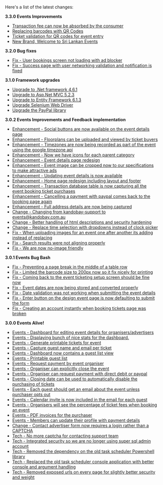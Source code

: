 Here's a list of the latest changes:

**3.3.0 Events Improvements**

- [Transaction fee can now be absorbed by the consumer](https://trello.com/c/wVlRodlK/419-transaction-fee-to-be-absorbing-by-ticket-purchasers-and-automatically-set)
- [Replacing barcodes with QR Codes](https://trello.com/c/NmZv041t/424-qr-code-and-change-the-ticket-display)
- [Ticket validation for QR codes for event entry](https://trello.com/c/SxWNpvKQ/421-ticket-validator-at-the-entry)
- [New Brand, Welcome to Sri Lankan Events](https://trello.com/c/BZhUGkZR/407-on-boarding-the-sri-lanka-events-branding)

**3.2.0 Bug fixes**

- [Fix - User bookings screen not loading with ad blocker](https://trello.com/c/jpebouSD/417-cannot-load-user-bookings-screen-using-chrome)
- [Fix - Success page with user networking validation and notification is fixed](https://trello.com/c/39onStno/390-booking-success-screen-validation-for-user-network)

**3.1.0 Framework upgrades**

- [Upgrade to .Net framework 4.6.1](https://trello.com/c/HIvGM3im/414-upgrade-to-net-framework-4-6)
- [Upgrade to Asp.Net MVC 5.2.3](https://trello.com/c/En4Z23rh/413-upgrade-to-mvc-5)
- [Upgrade to Entity Framework 6.1.3](https://trello.com/c/Z8k2HMfS/416-upgrade-entity-framework-to-version-6-1-3)
- [Upgrade Selenium Web Driver](https://trello.com/c/H3Nzs6t4/412-update-selenium-web-driver)
- [Upgrade the PayPal library](https://trello.com/c/Sdc9OpZe/415-upgrade-paypal-sdk)

**3.0.2 Events Improvements and Feedback implementation**

- [Enhancement - Social buttons are now available on the event details page](https://trello.com/c/JpIUpRf3/387-events-social-network-integration-to-share-the-even-with-friends)
- [Enhancement - Floorplans can be uploaded and viewed by ticket buyers](https://trello.com/c/Vu8C25zU/399-upload-floor-plan-for-ticketing-management-booking-page-and-event-dashboard)
- [Enhancement - Timezones are now being recorded as part of the event using the google timezone api](https://trello.com/c/t36EeUrZ/374-event-dates-should-be-considering-timezones)
- [Enhancement - Now we have icons for each parent category](https://trello.com/c/Og378p0U/405-category-icons-so-they-can-be-used-on-the-home-page-and-no-image-ads)
- [Enhancement - Event details page redesign](https://trello.com/c/h7Kedb0G/378-event-details-page-redesign)
- [Enhancement - Event image can be cropped now to our specifications to make attractive ads](https://trello.com/c/14nMRlUv/404-event-event-ad-needs-specific-sizing-to-suit-the-event-page-redesign)
- [Enhancement - Updating event details is now available](https://trello.com/c/WTutmyLD/371-editing-event-details-needs-to-be-separate-from-regular-ads)
- [Enhancement - Home page redesign including layout and footer](https://trello.com/c/6D8gYRo1/379-home-page-redesign)
- [Enhancement - Transaction database table is now capturing all the event booking ticket purchases](https://trello.com/c/KjmmimJD/367-events-capture-transaction-for-ticket-purchases)
- [Enhancement - Cancelling a payment with paypal comes back to the booking page again](https://trello.com/c/gRqIbgFW/397-events-display-ticket-purchase-cancellation-screen-for-user-when-cancelling-payment-with-paypal)
- [Enhancement - Full address details are now being captured](https://trello.com/c/JCBXK4ox/410-capture-full-address-all-lines-from-google-maps-instead-of-just-one-line)
- [Change - Changing from kandobay-support to events@kandobay.com.au](https://trello.com/c/ffaXj1Hf/384-email-sender-kandobay-support-is-not-a-nice-name)
- [Change - Better handling of html descriptions and security hardening](https://trello.com/c/TcP5tbER/366-description-vs-html-description)
- [Change - Replace time selection with dropdowns instead of clock picker](https://trello.com/c/5zFnJ7zj/400-replace-time-selection-with-dropdowns-instead-of-clock-picker)
- [Fix - When uploading images for an event one after another its adding instead of replacing](https://trello.com/c/TzKE2WCd/406-when-uploading-multiple-event-images-they-keep-adding-instead-of-replacing)
- [Fix - Search results were not aligning properly](https://trello.com/c/MbGVb0Y9/393-images-not-aligned-for-search-results)
- [Fix - We are now no-image friendly](https://trello.com/c/43WZLOTD/370-handle-no-images)

**3.0.1 Events Bug Bash**

- [Fix - Preventing a page break in the middle of a table row](https://trello.com/c/tfbX3lRZ/380-large-guest-list-pdf-does-not-render-well-for-printing-when-the-data-overflows-to-next-page)
- [Fix - Limited the barcode size to 200px now so it fix nicely for printing](https://trello.com/c/tt3RnjWa/385-ticket-barcode-is-too-big-in-the-ticket-printing)
- [Fix - Coming back to the event ticketing setup screen should be fine now](https://trello.com/c/EIH2XS43/388-error-eventticketfield-is-not-defined-when-coming-back-to-the-ticketing-setup-screen)
- [Fix - Event dates are now being stored and converted properly](https://trello.com/c/2WBf3PCu/389-event-dates-are-being-converted-to-utc-in-mongo-database-we-should-be-storing-both-utc-and-server-date)
- [Fix - Date validation was not working when submitting the event details](https://trello.com/c/8F3uKga4/373-date-validation-doesn-t-seem-to-be-working-when-designing-an-event)
- [Fix - Enter button on the design event page is now defaulting to submit the form](https://trello.com/c/G6L2cmHl/368-enter-button-on-design-event-page-is-screwed-up-when-submitting-form)
- [Fix - Creating an account instantly when booking tickets page was broken](https://trello.com/c/2mxsZ7Na/383-creating-an-account-on-book-tickets-page-throws-an-error-existing-logged-in-users-are-fine)

**3.0.0 Events Alive!**

- [Events - Dashboard for editing event details for organisers/advertisers](https://trello.com/c/OdYvdLcx/340-events-event-dashboard-page-ability-to-change-and-add-tickets)
- [Events - Displaying bunch of nice stats for the dashboard.](https://trello.com/c/IvOYgBxu/343-events-event-dashboard-page-should-contain-information-on-all-sold-tickets-and-pricing-summary)
- [Events - Generate printable tickets for event](https://trello.com/c/O3n6hIJt/336-events-generate-tickets-for-event-booking)
- [Events - Capture guest name and email per ticket](https://trello.com/c/nEm83hZT/341-events-ability-to-specify-guests-details-per-ticket-e-g-email-name)
- [Events - Dashboard now contains a guest list view](https://trello.com/c/Ia6Od3Wz/347-events-guest-list-in-events-dashboard)
- [Events - Printable guest list](https://trello.com/c/qw6tccjV/346-events-printable-guest-list)
- [Events - Request payment by event organiser](https://trello.com/c/RQTzQxoe/344-events-organiser-needs-ability-to-request-payment-for-all-the-ticket-fees)
- [Events - Organiser can explicitly close the event](https://trello.com/c/Yifd04gX/360-events-close-event-so-no-more-tickets-can-be-booked-and-payment-can-be-requested)
- [Events - Organiser can request payment with direct debit or paypal](https://trello.com/c/1Y6sOeyG/345-events-organiser-needs-to-specify-bank-details-when-requesting-payment-or-paypal-email)
- [Events - Closing date can be used to automatically disable the purchasing of tickets](https://trello.com/c/eSGhQT1Q/363-allow-the-event-organiser-to-setup-a-closing-date-for-tickets)
- [Events - Each guest should get an email about the event unless purchaser opts out](https://trello.com/c/rWz5XKOv/365-each-guest-should-receive-an-email-for-the-event)
- [Events - Calendar invite is now included in the email for each guest](https://trello.com/c/OFOT0BBd/324-add-calendar-invite-for-each-guest)
- [Events - Organisers will see the percentage of ticket fees when booking an event](https://trello.com/c/4v8Ty9q0/364-events-specify-the-charging-fee-on-the-event-ticketing-setup-booking-page)
- [Events - PDF invoices for the purchaser](https://trello.com/c/N5YQvAjm/348-events-pdf-invoice-for-the-purchaser)
- [Events - Members can update their profile with payment details](https://trello.com/c/5jfeFNQ7/362-user-ability-to-update-their-profile-with-payment-details)
- [Change - Contact advertiser form now requires a login rather than a CAPTCHA](https://trello.com/c/5bxvSRBU/329-contact-advertiser-with-a-login-only-little-counter-intuitive-but-beats-the-captcha-usage-and-more-secure)
- [Tech - No more captcha for contacting support team](https://trello.com/c/BBLPYpTa/331-remove-the-captcha-from-the-contact-us-page-no-need)
- [Tech - Integrated security so we are no longer using super sql admin account](https://trello.com/c/pJOw5IIl/325-all-the-connection-strings-to-be-integrated-security)
- [Tech - Removed the dependency on the old task scheduler Powershell library](https://trello.com/c/FnvaUjRX/327-setup-the-deployment-to-use-the-new-create-scheduled-task-step-to-remove-dependency-on-the-powershell-modules)
- [Tech - Replaced the old task scheduler console application with better console and argument handling](https://trello.com/c/GgVokvAZ/326-replace-task-scheduler-with-bc-exe)
- [Tech - Removed exposed urls on every page for slightly better security and weight](https://trello.com/c/5zcQ1HrS/335-remove-exposed-urls-on-every-page)
